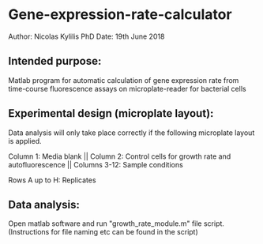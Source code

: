 # Gene-expression-rate-calculator
Author: Nicolas Kylilis PhD Date: 19th June 2018

Intended purpose:
-----------------
Matlab program for automatic calculation of gene expression rate from time-course fluorescence assays on microplate-reader for bacterial cells


Experimental design (microplate layout):
----------------------------------------
Data analysis will only take place correctly if the following microplate layout is applied. 

Column 1: Media blank || Column 2: Control cells for growth rate and autofluorescence || Columns 3-12: Sample conditions

Rows A up to H: Replicates


Data analysis:
--------------
Open matlab software and run "growth_rate_module.m" file script. (Instructions for file naming etc can be found in the script)
